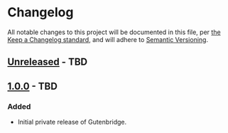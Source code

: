 # Changelog

All notable changes to this project will be documented in this file, per [the Keep a Changelog standard](http://keepachangelog.com/), and will adhere to [Semantic Versioning](https://semver.org/spec/v2.0.0.html).

## [Unreleased] - TBD

## [1.0.0] - TBD
### Added
- Initial private release of Gutenbridge.

[Unreleased]: https://github.com/10up/gutenbridge/compare/trunk...develop
[1.0.0]: https://github.com/10up/gutenbridge/tree/commit-hash-here
